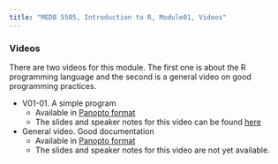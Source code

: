 ```yaml
---
title: "MEDB 5505, Introduction to R, Module01, Videos"
---
```

### Videos

There are two videos for this module. The first one is about the R programming language and the second is a general video on good programming practices.

+ V01-01. A simple program
  + Available in [Panopto format][pan1]
  + The slides and speaker notes for this video can be found [here][git1]
+ General video. Good documentation
  + Available in [Panopto format][pan2]
  + The slides and speaker notes for this video are not yet available.

[git1]: https://github.com/pmean/classes/blob/master/introduction-to-r/results/v01-slides-and-speaker-notes.pdf

[pan1]: https://umkc.hosted.panopto.com/Panopto/Pages/Viewer.aspx?id=e0583f6a-536d-4397-9c65-ab51000462d8
[pan2]: https://umkc.hosted.panopto.com/Panopto/Pages/Viewer.aspx?id=e0583f6a-536d-4397-9c65-ab51000462d8
